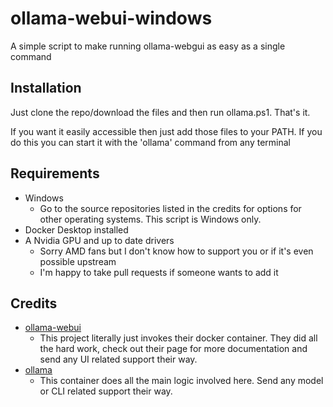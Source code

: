 # ollama-webui-windows
A simple script to make running ollama-webgui as easy as a single command

## Installation
Just clone the repo/download the files and then run ollama.ps1. That's it.

If you want it easily accessible then just add those files to your PATH. If you do this you can start it with the 'ollama' command from any terminal

## Requirements
- Windows
    - Go to the source repositories listed in the credits for options for other operating systems. This script is Windows only.
- Docker Desktop installed
- A Nvidia GPU and up to date drivers
    - Sorry AMD fans but I don't know how to support you or if it's even possible upstream
    - I'm happy to take pull requests if someone wants to add it
 
## Credits
- [ollama-webui](https://github.com/ollama-webui/ollama-webui)
    - This project literally just invokes their docker container. They did all the hard work, check out their page for more documentation and send any UI related support their way.
- [ollama](https://github.com/jmorganca/ollama)
    - This container does all the main logic involved here. Send any model or CLI related support their way.
